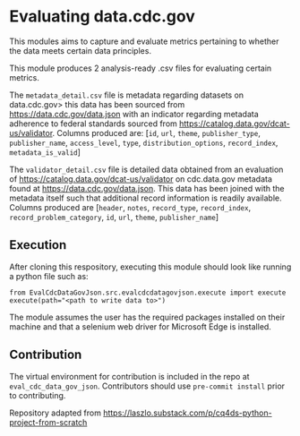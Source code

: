 # Evaluating data.cdc.gov
This modules aims to capture and evaluate metrics pertaining to whether the data meets certain data principles.

This module produces 2 analysis-ready .csv files for evaluating certain metrics.

The `metadata_detail.csv` file is metadata regarding datasets on data.cdc.gov> this data has been sourced from https://data.cdc.gov/data.json with an indicator regarding metadata adherence to federal standards sourced from https://catalog.data.gov/dcat-us/validator. Columns produced are: [`id`, `url`, `theme`, `publisher_type`, `publisher_name`, `access_level`, `type`, `distribution_options`, `record_index`, `metadata_is_valid`]

The `validator_detail.csv` file is detailed data obtained from an evaluation of https://catalog.data.gov/dcat-us/validator on cdc.data.gov metadata found at https://data.cdc.gov/data.json. This data has been joined with the metadata itself such that additional record information is readily available. Columns produced are  [`header`, `notes`, `record_type`, `record_index`, `record_problem_category`, `id`, `url`, `theme`, `publisher_name`]

## Execution
After cloning this respository, executing this module should look like running a python file such as:
```
from EvalCdcDataGovJson.src.evalcdcdatagovjson.execute import execute
execute(path="<path to write data to>")
```

The module assumes the user has the required packages installed on their machine and that a selenium web driver for Microsoft Edge is installed. 

## Contribution
The virtual environment for contribution is included in the repo at `eval_cdc_data_gov_json`. Contributors should use `pre-commit install` prior to contributing.

Repository adapted from https://laszlo.substack.com/p/cq4ds-python-project-from-scratch
